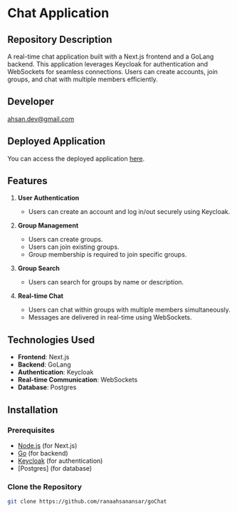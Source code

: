 # Chat Application

## Repository Description
A real-time chat application built with a Next.js frontend and a GoLang backend. This application leverages Keycloak for authentication and WebSockets for seamless connections. Users can create accounts, join groups, and chat with multiple members efficiently.

## Developer
ahsan.dev@gmail.com

## Deployed Application
You can access the deployed application [here](#).

## Features
1. **User Authentication**
   - Users can create an account and log in/out securely using Keycloak.
  
2. **Group Management**
   - Users can create groups.
   - Users can join existing groups.
   - Group membership is required to join specific groups.
  
3. **Group Search**
   - Users can search for groups by name or description.
  
4. **Real-time Chat**
   - Users can chat within groups with multiple members simultaneously.
   - Messages are delivered in real-time using WebSockets.

## Technologies Used
- **Frontend**: Next.js
- **Backend**: GoLang
- **Authentication**: Keycloak
- **Real-time Communication**: WebSockets
- **Database**: Postgres

## Installation

### Prerequisites
- [Node.js](https://nodejs.org/) (for Next.js)
- [Go](https://golang.org/doc/install) (for backend)
- [Keycloak](https://www.keycloak.org/) (for authentication)
- [Postgres] (for database)

### Clone the Repository
```bash
git clone https://github.com/ranaahsanansar/goChat

